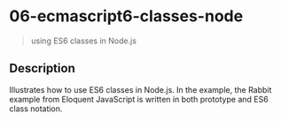 # 06-ecmascript6-classes-node
> using ES6 classes in Node.js

## Description
Illustrates how to use ES6 classes in Node.js. In the example, the Rabbit example from Eloquent JavaScript is written in both prototype and ES6 class notation.

